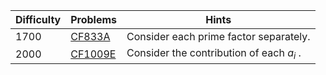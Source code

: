 | Difficulty | Problems | Hints |
| -------- | -------- | -------- |
| 1700 | [CF833A](https://codeforces.com/problemset/problem/833/A) | Consider each prime factor separately. |
| 2000 | [CF1009E](https://codeforces.com/problemset/problem/1009/E) | Consider the contribution of each $a_i$ . |